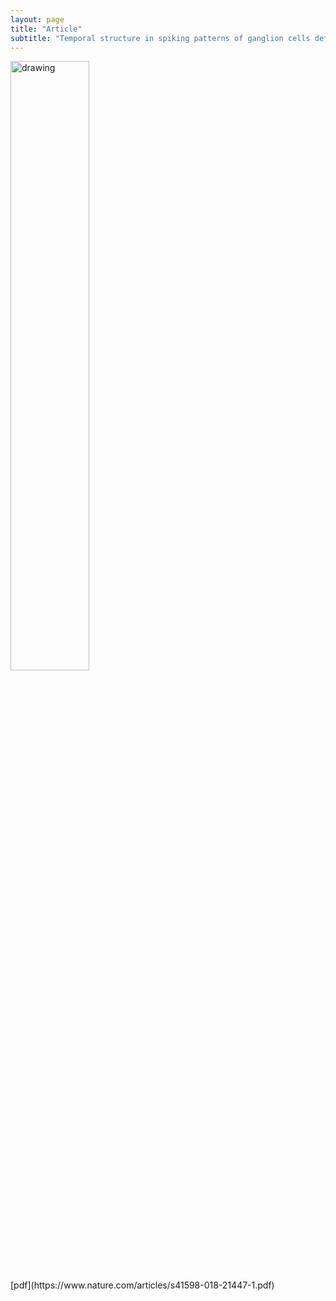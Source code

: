 ```yaml
---
layout: page
title: "Article"
subtitle: "Temporal structure in spiking patterns of ganglion cells defines perceptual thresholds in rodents with subretinal prosthesis"
---
```


<img src="https://JCMariani.github.io/assets/img/2018_Ho_Temporal-structure.png" alt="drawing" width="50%" class="center"/>

<div class="center">
[pdf](https://www.nature.com/articles/s41598-018-21447-1.pdf)
</div>

<!-- 00_Temporal-prosthesis_Ho_2018.md -->
